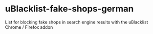 # uBlacklist-fake-shops-german
List for blocking fake shops in search engine results with the uBlacklist Chrome / Firefox addon
